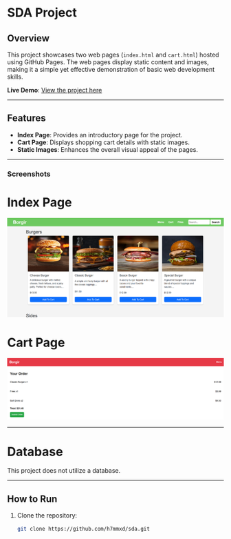# SDA Project

## Overview
This project showcases two web pages (`index.html` and `cart.html`) hosted using GitHub Pages. The web pages display static content and images, making it a simple yet effective demonstration of basic web development skills.

**Live Demo**: [View the project here](https://h7mmxd.github.io/sda/)

---

## Features
- **Index Page**: Provides an introductory page for the project.
- **Cart Page**: Displays shopping cart details with static images.
- **Static Images**: Enhances the overall visual appeal of the pages.

---

### Screenshots
# Index Page
![Index Page](./static/images/index-page.png)

# Cart Page
![Cart Page](./static/images/cart-page.png)

---

# Database
This project does not utilize a database.

---

## How to Run
1. Clone the repository:
   ```bash
   git clone https://github.com/h7mmxd/sda.git
